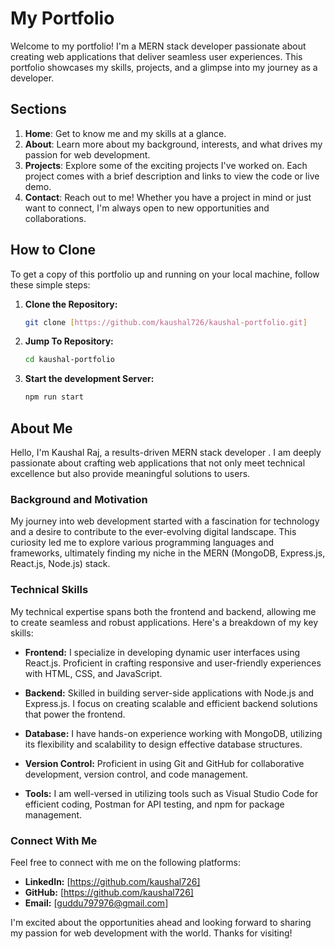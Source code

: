 # My Portfolio

Welcome to my portfolio! I'm a MERN stack developer passionate about creating web applications that deliver seamless user experiences. This portfolio showcases my skills, projects, and a glimpse into my journey as a developer.

## Sections

1. **Home**: Get to know me and my skills at a glance.
2. **About**: Learn more about my background, interests, and what drives my passion for web development.
3. **Projects**: Explore some of the exciting projects I've worked on. Each project comes with a brief description and links to view the code or live demo.
4. **Contact**: Reach out to me! Whether you have a project in mind or just want to connect, I'm always open to new opportunities and collaborations.

## How to Clone

To get a copy of this portfolio up and running on your local machine, follow these simple steps:

1. **Clone the Repository:**
   ```bash
   git clone [https://github.com/kaushal726/kaushal-portfolio.git]
   ```
2. **Jump To Repository:**
   ```bash
   cd kaushal-portfolio
   ```
3. **Start the development Server:**
   ```bash
   npm run start
   ```

## About Me

Hello, I'm Kaushal Raj, a results-driven MERN stack developer . I am deeply passionate about crafting web applications that not only meet technical excellence but also provide meaningful solutions to users.

### Background and Motivation

My journey into web development started with a fascination for technology and a desire to contribute to the ever-evolving digital landscape. This curiosity led me to explore various programming languages and frameworks, ultimately finding my niche in the MERN (MongoDB, Express.js, React.js, Node.js) stack.

### Technical Skills

My technical expertise spans both the frontend and backend, allowing me to create seamless and robust applications. Here's a breakdown of my key skills:

- **Frontend:** I specialize in developing dynamic user interfaces using React.js. Proficient in crafting responsive and user-friendly experiences with HTML, CSS, and JavaScript.

- **Backend:** Skilled in building server-side applications with Node.js and Express.js. I focus on creating scalable and efficient backend solutions that power the frontend.

- **Database:** I have hands-on experience working with MongoDB, utilizing its flexibility and scalability to design effective database structures.

- **Version Control:** Proficient in using Git and GitHub for collaborative development, version control, and code management.

- **Tools:** I am well-versed in utilizing tools such as Visual Studio Code for efficient coding, Postman for API testing, and npm for package management.


### Connect With Me

Feel free to connect with me on the following platforms:

- **LinkedIn:** [https://github.com/kaushal726]
- **GitHub:** [https://github.com/kaushal726]
- **Email:** [guddu797976@gmail.com]

I'm excited about the opportunities ahead and looking forward to sharing my passion for web development with the world. Thanks for visiting!

